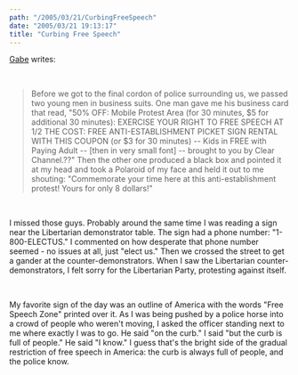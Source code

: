 ```yaml
---
path: "/2005/03/21/CurbingFreeSpeech" 
date: "2005/03/21 19:13:17" 
title: "Curbing Free Speech" 
---
```

<p><a href="http://gabrielgudding.blogspot.com/2005/03/report-march-19-2005-anti-war-protest.html">Gabe</a> writes:</p><br><blockquote><p>Before we got to the final cordon of police surrounding us, we passed two young men in business suits. One man gave me his business card that read, "50% OFF: Mobile Protest Area (for 30 minutes, $5 for additional 30 minutes): EXERCISE YOUR RIGHT TO FREE SPEECH AT 1/2 THE COST: FREE ANTI-ESTABLISHMENT PICKET SIGN RENTAL WITH THIS COUPON (or $3 for 30 minutes) -- Kids in FREE with Paying Adult -- [then in very small font] -- brought to you by Clear Channel.??" Then the other one produced a black box and pointed it at my head and took a Polaroid of my face and held it out to me shouting: "Commemorate your time here at this anti-establishment protest! Yours for only 8 dollars!"</p></blockquote><br><p>I missed those guys. Probably around the same time I was reading a sign near the Libertarian demonstrator table. The sign had a phone number: "1-800-ELECTUS." I commented on how desperate that phone number seemed - no issues at all, just "elect us." Then we crossed the street to get a gander at the counter-demonstrators. When I saw the Libertarian counter-demonstrators, I felt sorry for the Libertarian Party, protesting against itself.</p><br><p>My favorite sign of the day was an outline of America with the words "Free Speech Zone" printed over it. As I was being pushed by a police horse into a crowd of people who weren't moving, I asked the officer standing next to me where exactly I was to go. He said "on the curb."  I said "but the curb is full of people." He said "I know." I guess that's the bright side of the gradual restriction of free speech in America: the curb is always full of people, and the police know.</p>